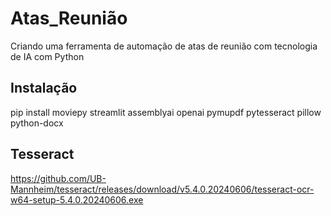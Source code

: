 # Atas_Reunião
Criando uma ferramenta de automação de atas de reunião com tecnologia de IA com Python

## Instalação

pip install moviepy streamlit assemblyai openai pymupdf pytesseract pillow python-docx

## Tesseract
https://github.com/UB-Mannheim/tesseract/releases/download/v5.4.0.20240606/tesseract-ocr-w64-setup-5.4.0.20240606.exe